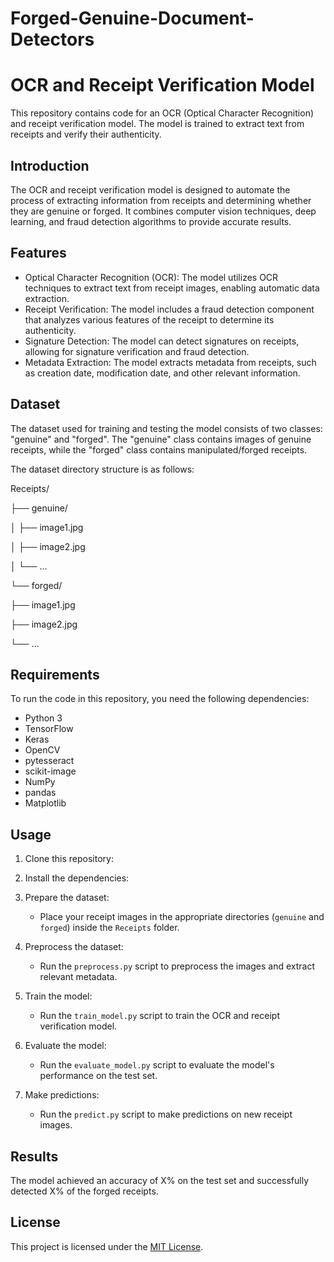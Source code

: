 # Forged-Genuine-Document-Detectors
# OCR and Receipt Verification Model

This repository contains code for an OCR (Optical Character Recognition) and receipt verification model. The model is trained to extract text from receipts and verify their authenticity.

## Introduction

The OCR and receipt verification model is designed to automate the process of extracting information from receipts and determining whether they are genuine or forged. It combines computer vision techniques, deep learning, and fraud detection algorithms to provide accurate results.

## Features

- Optical Character Recognition (OCR): The model utilizes OCR techniques to extract text from receipt images, enabling automatic data extraction.
- Receipt Verification: The model includes a fraud detection component that analyzes various features of the receipt to determine its authenticity.
- Signature Detection: The model can detect signatures on receipts, allowing for signature verification and fraud detection.
- Metadata Extraction: The model extracts metadata from receipts, such as creation date, modification date, and other relevant information.

## Dataset

The dataset used for training and testing the model consists of two classes: "genuine" and "forged". The "genuine" class contains images of genuine receipts, while the "forged" class contains manipulated/forged receipts.

The dataset directory structure is as follows:


Receipts/

├── genuine/

│ ├── image1.jpg

│ ├── image2.jpg

│ └── ...

└── forged/

├── image1.jpg

├── image2.jpg

└── ...




## Requirements

To run the code in this repository, you need the following dependencies:

- Python 3
- TensorFlow
- Keras
- OpenCV
- pytesseract
- scikit-image
- NumPy
- pandas
- Matplotlib



## Usage

1. Clone this repository:

2. Install the dependencies:


3. Prepare the dataset:

   - Place your receipt images in the appropriate directories (`genuine` and `forged`) inside the `Receipts` folder.

4. Preprocess the dataset:

   - Run the `preprocess.py` script to preprocess the images and extract relevant metadata.

5. Train the model:

   - Run the `train_model.py` script to train the OCR and receipt verification model.

6. Evaluate the model:

   - Run the `evaluate_model.py` script to evaluate the model's performance on the test set.

7. Make predictions:

   - Run the `predict.py` script to make predictions on new receipt images.

## Results

The model achieved an accuracy of X% on the test set and successfully detected X% of the forged receipts.

## License

This project is licensed under the [MIT License](LICENSE).



